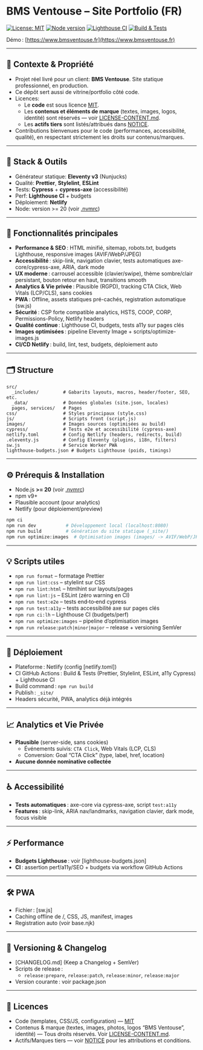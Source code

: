 # BMS Ventouse – Site Portfolio (FR)

[![License: MIT](https://img.shields.io/badge/license-MIT-blue.svg)](LICENSE)
[![Node version](https://img.shields.io/badge/node-%3E%3D%20v20-339933?logo=node.js)](https://nodejs.org/)
[![Lighthouse CI](https://github.com/Soofmax/bmsventouse.fr/actions/workflows/lighthouse.yml/badge.svg)](https://github.com/Soofmax/bmsventouse.fr/actions/workflows/lighthouse.yml)
[![Build & Tests](https://github.com/Soofmax/bmsventouse.fr/actions/workflows/build.yml/badge.svg)](https://github.com/Soofmax/bmsventouse.fr/actions/workflows/build.yml)

Démo : [https://www.bmsventouse.fr](https://www.bmsventouse.fr)

---

## 📌 Contexte & Propriété

- Projet réel livré pour un client: **BMS Ventouse**. Site statique professionnel, en production.
- Ce dépôt sert aussi de vitrine/portfolio côté code.
- Licences:
  - Le **code** est sous licence [MIT](LICENSE).
  - Les **contenus et éléments de marque** (textes, images, logos, identité) sont réservés — voir [LICENSE-CONTENT.md](LICENSE-CONTENT.md).
  - Les **actifs tiers** sont listés/attribués dans [NOTICE](NOTICE).
- Contributions bienvenues pour le code (performances, accessibilité, qualité), en respectant strictement les droits sur contenus/marques.

---

## 🧰 Stack & Outils

- Générateur statique: **Eleventy v3** (Nunjucks)
- Qualité: **Prettier**, **Stylelint**, **ESLint**
- Tests: **Cypress** + **cypress-axe** (accessibilité)
- Perf: **Lighthouse CI** + budgets
- Déploiement: **Netlify**
- Node: version >= 20 (voir [.nvmrc](.nvmrc))

---

## 🚀 Fonctionnalités principales

- **Performance & SEO** : HTML minifié, sitemap, robots.txt, budgets Lighthouse, responsive images (AVIF/WebP/JPEG)
- **Accessibilité** : skip-link, navigation clavier, tests automatiques axe-core/cypress-axe, ARIA, dark mode
- **UX moderne** : carrousel accessible (clavier/swipe), thème sombre/clair persistant, bouton retour en haut, transitions smooth
- **Analytics & Vie privée** : Plausible (RGPD), tracking CTA Click, Web Vitals (LCP/CLS), sans cookies
- **PWA** : Offline, assets statiques pré-cachés, registration automatique (sw.js)
- **Sécurité** : CSP forte compatible analytics, HSTS, COOP, CORP, Permissions-Policy, Netlify headers
- **Qualité continue** : Lighthouse CI, budgets, tests a11y sur pages clés
- **Images optimisées** : pipeline Eleventy Image + scripts/optimize-images.js
- **CI/CD Netlify** : build, lint, test, budgets, déploiement auto

---

## 🗂️ Structure

```
src/
  _includes/         # Gabarits layouts, macros, header/footer, SEO, etc.
  _data/             # Données globales (site.json, locales)
  pages, services/   # Pages
css/                 # Styles principaux (style.css)
js/                  # Scripts front (script.js)
images/              # Images sources (optimisées au build)
cypress/             # Tests e2e et accessibilité (cypress-axe)
netlify.toml         # Config Netlify (headers, redirects, build)
.eleventy.js         # Config Eleventy (plugins, i18n, filters)
sw.js                # Service Worker PWA
lighthouse-budgets.json # Budgets Lighthouse (poids, timings)
```

---

## ⚙️ Prérequis & Installation

- Node.js **>= 20** (voir [.nvmrc](.nvmrc))
- npm v9+
- Plausible account (pour analytics)
- Netlify (pour déploiement/preview)

```sh
npm ci
npm run dev           # Développement local (localhost:8080)
npm run build         # Génération du site statique (_site/)
npm run optimize:images  # Optimisation images (images/ -> AVIF/WebP/JPEG)
```

---

## 💡 Scripts utiles

- `npm run format` – formatage Prettier
- `npm run lint:css` – stylelint sur CSS
- `npm run lint:html` – htmlhint sur layouts/pages
- `npm run lint:js` – ESLint (zéro warning en CI)
- `npm run test:e2e` – tests end‑to‑end cypress
- `npm run test:a11y` – tests accessibilité axe sur pages clés
- `npm run ci:lh` – Lighthouse CI (budgets/perf)
- `npm run optimize:images` – pipeline d’optimisation images
- `npm run release:patch|minor|major` – release + versioning SemVer

---

## 🚀 Déploiement

- Plateforme : Netlify (config [netlify.toml])
- CI GitHub Actions : Build & Tests (Prettier, Stylelint, ESLint, a11y Cypress) + Lighthouse CI
- Build command : `npm run build`
- Publish : `_site/`
- Headers sécurité, PWA, analytics déjà intégrés

---

## 📈 Analytics et Vie Privée

- **Plausible** (server-side, sans cookies)
  - Événements suivis: `CTA Click`, Web Vitals (LCP, CLS)
  - Conversion: Goal “CTA Click” (type, label, href, location)
- **Aucune donnée nominative collectée**

---

## ♿ Accessibilité

- **Tests automatiques** : axe-core via cypress-axe, script `test:a11y`
- **Features** : skip-link, ARIA nav/landmarks, navigation clavier, dark mode, focus visible

---

## ⚡ Performance

- **Budgets Lighthouse** : voir [lighthouse-budgets.json]
- **CI** : assertion perf/a11y/SEO + budgets via workflow GitHub Actions

---

## 🛠️ PWA

- Fichier : [sw.js]
- Caching offline de /, CSS, JS, manifest, images
- Registration auto (voir base.njk)

---

## 📝 Versioning & Changelog

- [CHANGELOG.md] (Keep a Changelog + SemVer)
- Scripts de release :
  - `release:prepare`, `release:patch`, `release:minor`, `release:major`
- Version courante : voir package.json

---

## 📝 Licences

- Code (templates, CSS/JS, configuration) — [MIT](LICENSE)
- Contenus & marque (textes, images, photos, logos “BMS Ventouse”, identité) — Tous droits réservés. Voir [LICENSE-CONTENT.md](LICENSE-CONTENT.md).
- Actifs/Marques tiers — voir [NOTICE](NOTICE) pour les attributions et conditions.